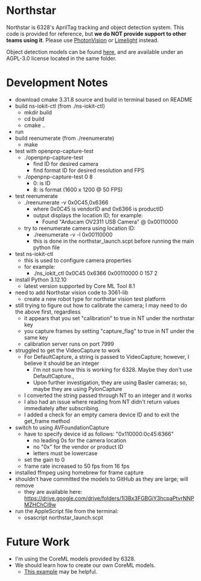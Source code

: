 # Northstar

Northstar is 6328's AprilTag tracking and object detection system. This code is provided for reference, but **we do NOT provide support to other teams using it**. Please use [PhotonVision](https://photonvision.org) or [Limelight](https://limelightvision.io) instead.

Object detection models can be found [here](https://drive.google.com/drive/folders/1l3Bx3FGBGiY3hcpaPtvrNNPMZHChCi9w?usp=sharing), and are available under an AGPL-3.0 license located in the same folder.


Development Notes
===

* download cmake 3.31.8 source and build in terminal based on README
* build ns-iokit-ctl (from ./ns-iokit-ctl)
    * mkdir build
    * cd build
    * cmake ..
* run 
* build reenumerate (from ./reenumerate)
    * make
* test with openpnp-capture-test
    *  ./openpnp-capture-test
        * find ID for desired camera
        * find format ID for desired resolution and FPS
    *  ./openpnp-capture-test 0 8
        * 0: is ID
        * 8: is format (1600 x 1200 @ 50 FPS)
* test reenumerate
    * ./reenumerate -v 0x0C45,0x6366
        * where 0x0C45 is vendorID and 0x6366 is productID
        * output displays the location ID; for example:
            * Found "Arducam OV2311 USB Camera" @ 0x00110000
    * try to reenumerate camera using location ID:
        * ./reenumerate -v -l 0x00110000
        * this is done in the northstar_launch.scpt before running the main python file
* test ns-iokit-ctl
    * this is used to configure camera properties
    * for example:
        * ./ns_iokit_ctl 0x0C45 0x6366 0x00110000 0 157 2
* install Python 3.12.10
    * latest version supported by Core ML Tool 8.1
* need to add Northstar vision code to 3061-lib
    * create a new robot type for northstar vision test platform
* still trying to figure out how to calibrate the camera; I may need to do the above first, regardless
    * it appears that you set "calibration" to true in NT under the northstar key
    * you capture frames by setting "capture_flag" to true in NT under the same key
    * calibration server runs on port 7999
* struggled to get the VideoCapture to work
    * For DefaultCapture, a string is passed to VideoCapture; however, I believe it should be an integer
        * I'm not sure how this is working for 6328. Maybe they don't use DefaultCapture.,
        * Upon further investigation, they are using Basler cameras; so, maybe they are using PylonCapture
    * I converted the string passed through NT to an integer and it works
    * I also had an issue where reading from NT didn't return values immediately after subscribing.
    * I added a check for an empty camera device ID and to exit the get_frame method
* switch to using AVFoundationCapture
    * have to specify device id as follows: "0x110000:0c45:6366"
        * no leading 0s for the camera location
        * no "0x" for the vendor or product ID
        * letters must be lowercase
    * set the gain to 0
    * frame rate increased to 50 fps from 16 fps
* installed ffmpeg using homebrew for frame capture
* shouldn't have committed the models to GitHub as they are large; will remove
    * they are available here: https://drive.google.com/drive/folders/1l3Bx3FGBGiY3hcpaPtvrNNPMZHChCi9w
* run the AppleScript file from the terminal:
    * osascript northstar_launch.scpt


Future Work
===
* I'm using the CoreML models provided by 6328.
* We should learn how to create our own CoreML models.
    * [This example](https://apple.github.io/coremltools/docs-guides/source/introductory-quickstart.html) may be helpful.
    

